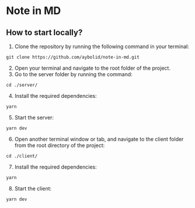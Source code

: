 # Note in MD

## How to start locally?

1. Clone the repository by running the following command in your terminal:

```shell
git clone https://github.com/aybolid/note-in-md.git
```

2. Open your terminal and navigate to the root folder of the project.
3. Go to the server folder by running the command:

```shell
cd ./server/
```

4. Install the required dependencies:

```shell
yarn
```

5. Start the server:

```shell
yarn dev
```

6. Open another terminal window or tab, and navigate to the client folder from the root directory of the project:

```shell
cd ./client/
```

7. Install the required dependencies:

```shell
yarn
```

8. Start the client:

```shell
yarn dev
```
